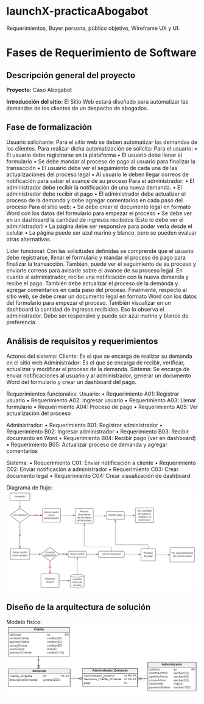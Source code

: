# launchX-practicaAbogabot
Requerimientos, Buyer persona, público objetivo, Wireframe UX y UI. 
# Fases de Requerimiento de Software

## Descripción general del proyecto
**Proyecto:** Caso Abogabot

**Introducción del sitio:** El Sitio Web estará diseñado para automatizar las demandas de los clientes de un despacho de abogados.

## Fase de formalización
Usuario solicitante:
Para el sitio web se deben automatizar las demandas de los clientes. Para realizar dicha automatización se solicita:
Para el usuario:
•	El usuario debe registrarse en la plataforma
•	El usuario debe llenar el formulario
•	Se debe mandar al proceso de pago al usuario para finalizar la transacción
•	El usuario debe ver el seguimiento de cada una de las actualizaciones del proceso legal
•	Al usuario le deben llegar correos de notificación para saber el avance de su proceso
Para el administrador:
•	El administrador debe recibir la notificación de una nueva demanda.
•	El administrador debe recibir el pago
•	El administrador debe actualizar el proceso de la demanda y debe agregar comentarios en cada paso del proceso
Para el sitio web:
•	Se debe crear el documento legal en formato Word con los datos del formulario para empezar el proceso
•	Se debe ver en un dashboard la cantidad de ingresos recibidos (Esto lo debe ver el administrador)
•	La página debe ser responsive para poder verla desde el celular
•	La página puede ser azul marino y blanco, pero se pueden evaluar otras alternativas.

Líder funcional: 
Con las solicitudes definidas se comprende que el usuario debe registrarse, llenar el formulario y mandar el proceso de pago para finalizar la transacción. También, puede ver el seguimiento de su proceso y enviarle correos para avisarle sobre el avance de su proceso legal.
En cuanto al administrador, recibe una notificación con la nueva demanda y recibe el pago. También debe actualizar el proceso de la demanda y agregar comentarios en cada paso del proceso.
Finalmente, respecto al sitio web, se debe crear un documento legal en formato Word con los datos del formulario para empezar el proceso. También visualizar en un dashboard la cantidad de ingresos recibidos. Eso lo observa el administrador. Debe ser responsive y puede ser azul marino y blanco de preferencia.

## Análisis de requisitos y requerimientos
Actores del sistema:
Cliente: Es el que se encarga de realizar su demanda en el sitio web
Administrador: Es el que se encarga de recibir, verificar, actualizar y modificar el proceso de la demanda.
Sistema: Se encarga de enviar notificaciones al usuario y al administrador, generar un documento Word del formulario y crear un dashboard del pago.

Requerimientos funcionales:
Usuario:
•	Requerimiento A01: Registrar usuario
•	Requerimiento A02: Ingresar usuario
•	Requerimiento A03: Llenar formulario
•	Requerimiento A04: Proceso de pago
•	Requerimiento A05: Ver actualización del proceso

Administrador:
•	Requerimiento B01: Registrar administrador
•	Requerimiento B02: Ingresar administrador
•	Requerimiento B03: Recibir documento en Word
•	Requerimiento B04: Recibir pago (ver en dashboard)
•	Requerimiento B05: Actualizar proceso de demanda y agregar comentarios

Sistema:
•	Requerimiento C01: Enviar notificación a cliente
•	Requerimiento C02: Enviar notificación a administrador
•	Requerimiento C03: Crear documento legal
•	Requerimiento C04: Crear visualización de dashboard

Diagrama de flujo:
![](https://github.com/abdelrc/launchX-practicaAbogabot/blob/main/images/DiagramaDeFlujo.png)

## Diseño de la arquitectura de solución
Modelo físico:
![](https://github.com/abdelrc/launchX-practicaAbogabot/blob/main/images/modelofisicoAbogabot.png)

